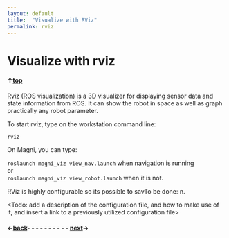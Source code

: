 ```yaml
---
layout: default
title:  "Visualize with RViz"
permalink: rviz
---
```


# Visualize with rviz

#### &uarr;[top](https://ubiquityrobotics.github.io/learn/)

Rviz (ROS visualization) is a 3D visualizer for displaying sensor data and state information from ROS. It can show the robot in space as well as graph practically any robot parameter.

To start rviz, type on the workstation command line:

  `rviz`

On Magni, you can type:

  ```roslaunch magni_viz view_nav.launch``` when navigation is running  
  or  
  ```roslaunch magni_viz view_robot.launch``` when it is not.

RViz is highly configurable so its possible to savTo be done: n.

<Todo: add a description of the configuration file, and how to make use of it, and insert a link to a previously utilized configuration file>

#### &larr;[back](workstation_setup)- - - - - - - - - - [next](fiducials)&rarr;
